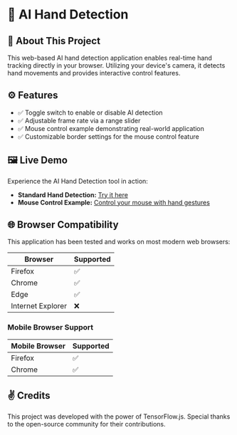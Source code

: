 # 🤖 AI Hand Detection

## 👋 About This Project
This web-based AI hand detection application enables real-time hand tracking directly in your browser. Utilizing your device's camera, it detects hand movements and provides interactive control features.

## ⚙️ Features
- ✅ Toggle switch to enable or disable AI detection
- ✅ Adjustable frame rate via a range slider
- ✅ Mouse control example demonstrating real-world application
- ✅ Customizable border settings for the mouse control feature

## 🖼️ Live Demo
Experience the AI Hand Detection tool in action:
- **Standard Hand Detection:** [Try it here](https://woody.pizza/tensorflow/hand-detection/)
- **Mouse Control Example:** [Control your mouse with hand gestures](https://woody.pizza/tensorflow/hand-detection/mouse)

## 🌐 Browser Compatibility
This application has been tested and works on most modern web browsers:

| Browser  | Supported |
|----------|------------|
| Firefox  | ✅         |
| Chrome   | ✅         |
| Edge     | ✅         |
| Internet Explorer | ❌ |

### **Mobile Browser Support**
| Mobile Browser | Supported |
|---------------|------------|
| Firefox       | ✅         |
| Chrome        | ✅         |

## ✌️ Credits
This project was developed with the power of TensorFlow.js. Special thanks to the open-source community for their contributions.



